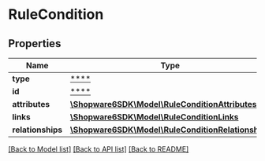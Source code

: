 # RuleCondition

## Properties
Name | Type | Description | Notes
------------ | ------------- | ------------- | -------------
**type** | [****](.md) |  | [optional] 
**id** | [****](.md) |  | [optional] 
**attributes** | [**\Shopware6SDK\Model\RuleConditionAttributes**](RuleConditionAttributes.md) |  | [optional] 
**links** | [**\Shopware6SDK\Model\RuleConditionLinks**](RuleConditionLinks.md) |  | [optional] 
**relationships** | [**\Shopware6SDK\Model\RuleConditionRelationships**](RuleConditionRelationships.md) |  | [optional] 

[[Back to Model list]](../../README.md#documentation-for-models) [[Back to API list]](../../README.md#documentation-for-api-endpoints) [[Back to README]](../../README.md)

